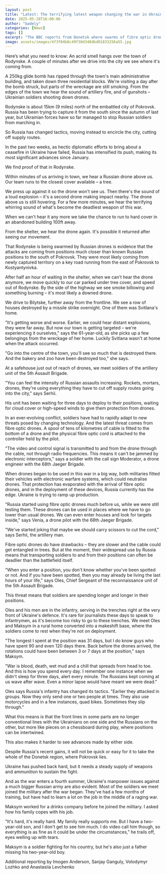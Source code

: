 ```yaml
---
layout: post
title: "Latest: The terrifying latest weapon changing the war in Ukraine"
date: 2025-05-28T16:00:06
author: "badely"
categories: [News]
tags: []
excerpt: "The BBC reports from Donetsk where swarms of fibre optic drones give Russia the edge as Ukraine defends towns behind the front line."
image: assets/images/4f3f04b8c49f30d348dbd01833256a55.jpg
---
```


Here’s what you need to know: An acrid smell hangs over the town of Rodynske. A couple of minutes after we drive into the city we see where it's coming from.

A 250kg glide bomb has ripped through the town's main administrative building, and taken down three residential blocks. We're visiting a day after the bomb struck, but parts of the wreckage are still smoking. From the edges of the town we hear the sound of artillery fire, and of gunshots – Ukrainian soldiers shooting down drones.

Rodynske is about 15km (9 miles) north of the embattled city of Pokrovsk. Russia has been trying to capture it from the south since the autumn of last year, but Ukrainian forces have so far managed to stop Russian soldiers from marching in.

So Russia has changed tactics, moving instead to encircle the city, cutting off supply routes. 

In the past two weeks, as hectic diplomatic efforts to bring about a ceasefire in Ukraine have failed, Russia has intensified its push, making its most significant advances since January.

We find proof of that in Rodynske.

Within minutes of us arriving in town, we hear a Russian drone above us. Our team runs to the closest cover available – a tree.

We press up against it so the drone won't see us. Then there's the sound of a loud explosion – it's a second drone making impact nearby. The drone above us is still hovering. For a few more minutes, we hear the terrifying whirring sound of what's become the deadliest weapon of this war.

When we can't hear it any more we take the chance to run to hard cover in an abandoned building 100ft away.

From the shelter, we hear the drone again. It's possible it returned after seeing our movement.

That Rodynske is being swarmed by Russian drones is evidence that the attacks are coming from positions much closer than known Russian positions to the south of Pokrovsk. They were most likely coming from newly captured territory on a key road running from the east of Pokrovsk to Kostyantynivka.

After half an hour of waiting in the shelter, when we can't hear the drone anymore, we move quickly to our car parked under tree cover, and speed out of Rodynske. By the side of the highway we see smoke billowing and something burning – it's most likely a downed drone.

We drive to Bilytske, further away from the frontline. We see a row of houses destroyed by a missile strike overnight. One of them was Svitlana's home.

"It's getting worse and worse. Earlier, we could hear distant explosions, they were far away. But now our town is getting targeted – we're experiencing it ourselves," says the 61-year-old, as she picks up a few belongings from the wreckage of her home. Luckily Svitlana wasn't at home when the attack occurred.

"Go into the centre of the town, you'll see so much that is destroyed there. And the bakery and zoo have been destroyed too," she says.

At a safehouse just out of reach of drones, we meet soldiers of the artillery unit of the 5th Assault Brigade.

"You can feel the intensity of Russian assaults increasing. Rockets, mortars, drones, they're using everything they have to cut off supply routes going into the city," says Serhii.

His unit has been waiting for three days to deploy to their positions, waiting for cloud cover or high-speed winds to give them protection from drones.

In an ever-evolving conflict, soldiers have had to rapidly adapt to new threats posed by changing technology. And the latest threat comes from fibre optic drones. A spool of tens of kilometres of cable is fitted to the bottom of a drone and the physical fibre optic cord is attached to the controller held by the pilot.

"The video and control signal is transmitted to and from the drone through the cable, not through radio frequencies. This means it can't be jammed by electronic interceptors," says a soldier with the call sign Moderator, a drone engineer with the 68th Jaeger Brigade.

When drones began to be used in this war in a big way, both militaries fitted their vehicles with electronic warfare systems, which could neutralise drones. That protection has evaporated with the arrival of fibre optic drones, and in the deployment of these devices, Russia currently has the edge. Ukraine is trying to ramp up production.

"Russia started using fibre optic drones much before us, while we were still testing them. These drones can be used in places where we have to go lower than usual drones. We can even enter houses and look for targets inside," says Venia, a drone pilot with the 68th Jaeger Brigade.

"We've started joking that maybe we should carry scissors to cut the cord," says Serhii, the artillery man.

Fibre optic drones do have drawbacks – they are slower and the cable could get entangled in trees. But at the moment, their widespread use by Russia means that transporting soldiers to and from their positions can often be deadlier than the battlefield itself.

"When you enter a position, you don't know whether you've been spotted or not. And if you have been spotted, then you may already be living the last hours of your life," says Oles, Chief Sergeant of the reconnaissance unit of the 5th Assault Brigade.

This threat means that soldiers are spending longer and longer in their positions. 

Oles and his men are in the infantry, serving in the trenches right at the very front of Ukraine's defence. It's rare for journalists these days to speak to infantrymen, as it's become too risky to go to these trenches. We meet Oles and Maksym in a rural home converted into a makeshift base, where the soldiers come to rest when they're not on deployment.

"The longest I spent at the position was 31 days, but I do know guys who have spent 90 and even 120 days there. Back before the drones arrived, the rotations could have been between 3 or 7 days at the position," says Maksym.

"War is blood, death, wet mud and a chill that spreads from head to toe. And this is how you spend every day. I remember one instance when we didn't sleep for three days, alert every minute. The Russians kept coming at us wave after wave. Even a minor lapse would have meant we were dead."

Oles says Russia's infantry has changed its tactics. "Earlier they attacked in groups. Now they only send one or two people at times. They also use motorcycles and in a few instances, quad bikes. Sometimes they slip through."

What this means is that the front lines in some parts are no longer conventional lines with the Ukrainians on one side and the Russians on the other, but more like pieces on a chessboard during play, where positions can be intertwined.

This also makes it harder to see advances made by either side.

Despite Russia's recent gains, it will not be quick or easy for it to take the whole of the Donetsk region, where Pokrovsk lies.

Ukraine has pushed back hard, but it needs a steady supply of weapons and ammunition to sustain the fight.

And as the war enters a fourth summer, Ukraine's manpower issues against a much bigger Russian army are also evident. Most of the soldiers we meet joined the military after the war began. They've had a few months of training, but have had to learn a lot on the job in the middle of a raging war.

Maksym worked for a drinks company before he joined the military. I asked how his family copes with his job.

"It's hard, it's really hard. My family really supports me. But I have a two-year-old son, and I don't get to see him much. I do video call him though, so everything is as fine as it could be under the circumstances," he trails off, eyes welling up with tears.

Maksym is a soldier fighting for his country, but he's also just a father missing his two-year-old boy.

Additional reporting by Imogen Anderson, Sanjay Ganguly, Volodymyr Lozhko and Anastasiia Levchenko

